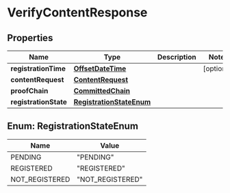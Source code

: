
# VerifyContentResponse

## Properties
Name | Type | Description | Notes
------------ | ------------- | ------------- | -------------
**registrationTime** | [**OffsetDateTime**](OffsetDateTime.md) |  |  [optional]
**contentRequest** | [**ContentRequest**](ContentRequest.md) |  | 
**proofChain** | [**CommittedChain**](CommittedChain.md) |  | 
**registrationState** | [**RegistrationStateEnum**](#RegistrationStateEnum) |  | 


<a name="RegistrationStateEnum"></a>
## Enum: RegistrationStateEnum
Name | Value
---- | -----
PENDING | &quot;PENDING&quot;
REGISTERED | &quot;REGISTERED&quot;
NOT_REGISTERED | &quot;NOT_REGISTERED&quot;



